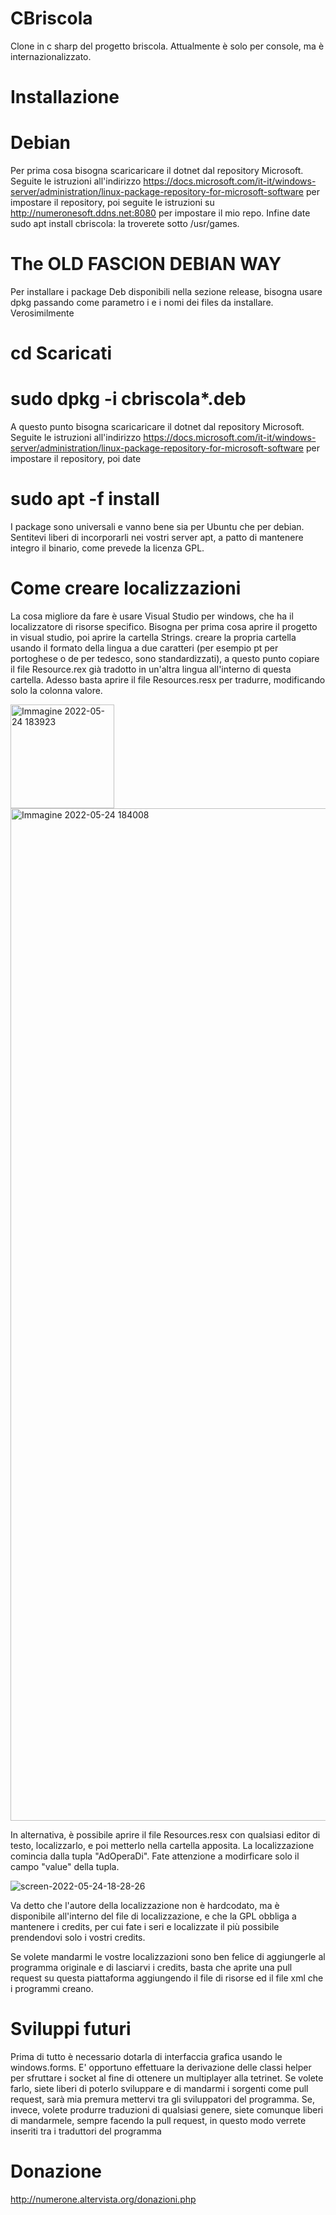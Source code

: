 # CBriscola
Clone in c sharp del progetto briscola.
Attualmente è solo per console, ma è internazionalizzato.

# Installazione
# Debian
Per prima cosa bisogna scaricaricare il dotnet dal repository Microsoft.
Seguite le istruzioni all'indirizzo 
https://docs.microsoft.com/it-it/windows-server/administration/linux-package-repository-for-microsoft-software per impostare il repository, poi seguite le istruzioni su http://numeronesoft.ddns.net:8080 per impostare il mio repo.
Infine date sudo apt install cbriscola: la troverete sotto /usr/games.

# The OLD FASCION DEBIAN WAY
Per installare i package Deb disponibili nella sezione release, bisogna usare dpkg passando come parametro i e i nomi dei files da installare.
Verosimilmente

# cd Scaricati

# sudo dpkg -i cbriscola*.deb

A questo punto bisogna scaricaricare il dotnet dal repository Microsoft.
Seguite le istruzioni all'indirizzo 
https://docs.microsoft.com/it-it/windows-server/administration/linux-package-repository-for-microsoft-software per impostare il repository, poi date
# sudo apt -f install

I package sono universali e vanno bene sia per Ubuntu che per debian.
Sentitevi liberi di incorporarli nei vostri server apt, a patto di mantenere integro il binario, come prevede la licenza GPL.


# Come creare localizzazioni
La cosa migliore da fare è usare Visual Studio per windows, che ha il localizzatore di risorse specifico.
Bisogna per prima cosa aprire il progetto in visual studio, poi aprire la cartella Strings. creare la propria cartella usando il formato della lingua a due caratteri (per esempio pt per portoghese o de per tedesco, sono standardizzati), a questo punto copiare il file Resource.rex già tradotto in un'altra lingua all'interno di questa cartella. Adesso basta aprire il file Resources.resx per tradurre, modificando solo la colonna valore.

<img width="166" alt="Immagine 2022-05-24 183923" src="https://user-images.githubusercontent.com/49764967/170088182-ae8ebea9-ba57-4df8-a653-1b6fa29434d0.png">
<img width="1620" alt="Immagine 2022-05-24 184008" src="https://user-images.githubusercontent.com/49764967/170088188-248a572f-9de2-4270-9667-30c8eaca1cf2.png">

In alternativa, è possibile aprire il file Resources.resx con qualsiasi editor di testo, localizzarlo, e poi metterlo nella cartella apposita.
La localizzazione comincia dalla tupla "AdOperaDi".
Fate attenzione a modirficare solo il campo "value" della tupla.

![screen-2022-05-24-18-28-26](https://user-images.githubusercontent.com/49764967/170086921-99ddc6ab-753f-475a-a2eb-f913249e95bb.png)

Va detto che l'autore della localizzazione non è hardcodato, ma è disponibile all'interno del file di localizzazione, e che la GPL obbliga a mantenere i credits, per cui fate i seri e localizzate il più possibile prendendovi solo i vostri credits.

Se volete mandarmi le vostre localizzazioni sono ben felice di aggiungerle al programma originale e di lasciarvi i credits, basta che aprite una pull request su questa piattaforma aggiungendo il file di risorse ed il file xml che i programmi creano.


# Sviluppi futuri
Prima di tutto è necessario dotarla di interfaccia grafica usando le windows.forms.
E' opportuno effettuare la derivazione delle classi helper per sfruttare i socket al fine di ottenere un multiplayer alla tetrinet.
Se volete farlo, siete liberi di poterlo sviluppare e di mandarmi i sorgenti come pull request, sarà mia premura mettervi tra gli sviluppatori del programma.
Se, invece, volete produrre traduzioni di qualsiasi genere, siete comunque liberi di mandarmele, sempre facendo la pull request, in questo modo verrete inseriti tra i traduttori del programma

# Donazione

http://numerone.altervista.org/donazioni.php
